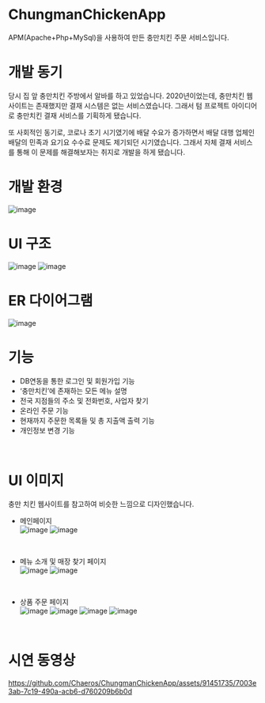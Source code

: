 # ChungmanChickenApp
APM(Apache+Php+MySql)을 사용하여 만든 충만치킨 주문 서비스입니다.<br>

# 개발 동기
당시 집 앞 충만치킨 주방에서 알바를 하고 있었습니다. 
2020년이었는데, 충만치킨 웹사이트는 존재했지만 결재 시스템은 없는 서비스였습니다.
그래서 텀 프로젝트 아이디어로 충만치킨 결재 서비스를 기획하게 됐습니다.<br>

또 사회적인 동기로, 코로나 초기 시기였기에 배달 수요가 증가하면서
배달 대행 업체인 배달의 민족과 요기요 수수료 문제도 제기되던 시기였습니다.
그래서 자체 결재 서비스를 통해 이 문제를 해결해보자는 취지로 개발을 하게 됐습니다.<br>

# 개발 환경
![image](https://github.com/Chaeros/ChungmanChickenApp/assets/91451735/149763dd-99ec-45b5-a6eb-a0d103166258)
<br>

# UI 구조
![image](https://github.com/Chaeros/ChungmanChickenApp/assets/91451735/2e3c2923-9f59-4327-b857-b688e1f7ed18)
![image](https://github.com/Chaeros/ChungmanChickenApp/assets/91451735/74255b7c-5ed6-46b3-91e7-beb45ddbaa64)
<br>

# ER 다이어그램
![image](https://github.com/Chaeros/ChungmanChickenApp/assets/91451735/a2a957ca-82e1-4a3e-aaba-040677239c0f)
<br>

# 기능
- DB연동을 통한 로그인 및 회원가입 기능
- ‘충만치킨’에 존재하는 모든 메뉴 설명
- 전국 지점들의 주소 및 전화번호, 사업자 찾기
- 온라인 주문 기능
- 현재까지 주문한 목록들 및 총 지출액 출력 기능
- 개인정보 변경 기능
<br>

# UI 이미지
충만 치킨 웹사이트를 참고하여 비슷한 느낌으로 디자인했습니다.

- 메인페이지<br>
![image](https://github.com/Chaeros/ChungmanChickenApp/assets/91451735/0bc2b59a-bb8e-4000-a429-3a26aaabbb55)
![image](https://github.com/Chaeros/ChungmanChickenApp/assets/91451735/92f63edd-fdac-4543-a777-3ec8fd9f718a)
<br>

- 메뉴 소개 및 매장 찾기 페이지<br>
![image](https://github.com/Chaeros/ChungmanChickenApp/assets/91451735/25a19229-9a49-47bb-ab50-c04906f35486)
![image](https://github.com/Chaeros/ChungmanChickenApp/assets/91451735/2202d405-95de-4d35-9c18-c13f676b2e4a)
<br>

- 상품 주문 페이지<br>
![image](https://github.com/Chaeros/ChungmanChickenApp/assets/91451735/79f08173-49a5-412d-b4fa-e9aa731c0f95)
![image](https://github.com/Chaeros/ChungmanChickenApp/assets/91451735/85a410e6-c8b7-4fdd-a62a-e788de5770fd)
![image](https://github.com/Chaeros/ChungmanChickenApp/assets/91451735/792c1e32-79cb-4910-8b07-e9e3990dd1c5)
![image](https://github.com/Chaeros/ChungmanChickenApp/assets/91451735/83f0a279-651f-4e0e-a840-a3ef9bce3a2c)
<br>

# 시연 동영상


https://github.com/Chaeros/ChungmanChickenApp/assets/91451735/7003e3ab-7c19-490a-acb6-d760209b6b0d


